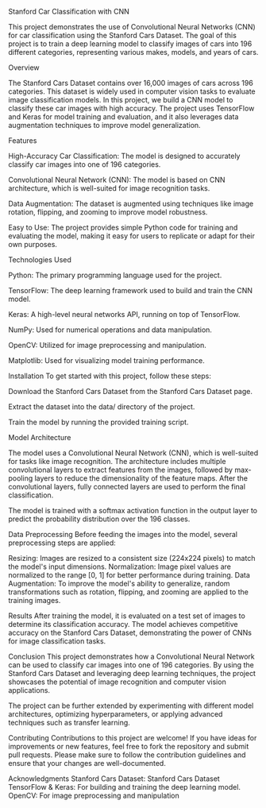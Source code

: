 Stanford Car Classification with CNN

This project demonstrates the use of Convolutional Neural Networks (CNN) for car classification using the Stanford Cars Dataset. The goal of this project is to train a deep learning model to classify images of cars into 196 different categories, representing various makes, models, and years of cars.

Overview

The Stanford Cars Dataset contains over 16,000 images of cars across 196 categories. This dataset is widely used in computer vision tasks to evaluate image classification models. In this project, we build a CNN model to classify these car images with high accuracy. The project uses TensorFlow and Keras for model training and evaluation, and it also leverages data augmentation techniques to improve model generalization.

Features

High-Accuracy Car Classification: The model is designed to accurately classify car images into one of 196 categories.

Convolutional Neural Network (CNN): The model is based on CNN architecture, which is well-suited for image recognition tasks.

Data Augmentation: The dataset is augmented using techniques like image rotation, flipping, and zooming to improve model robustness.

Easy to Use: The project provides simple Python code for training and evaluating the model, making it easy for users to replicate or adapt for their own purposes.

Technologies Used

Python: The primary programming language used for the project.

TensorFlow: The deep learning framework used to build and train the CNN model.

Keras: A high-level neural networks API, running on top of TensorFlow.

NumPy: Used for numerical operations and data manipulation.

OpenCV: Utilized for image preprocessing and manipulation.

Matplotlib: Used for visualizing model training performance.

Installation
To get started with this project, follow these steps:


Download the Stanford Cars Dataset from the Stanford Cars Dataset page.

Extract the dataset into the data/ directory of the project.

Train the model by running the provided training script.

Model Architecture

The model uses a Convolutional Neural Network (CNN), which is well-suited for tasks like image recognition. The architecture includes multiple convolutional layers to extract features from the images, followed by max-pooling layers to reduce the dimensionality of the feature maps. After the convolutional layers, fully connected layers are used to perform the final classification.

The model is trained with a softmax activation function in the output layer to predict the probability distribution over the 196 classes.

Data Preprocessing
Before feeding the images into the model, several preprocessing steps are applied:

Resizing: Images are resized to a consistent size (224x224 pixels) to match the model's input dimensions.
Normalization: Image pixel values are normalized to the range [0, 1] for better performance during training.
Data Augmentation: To improve the model's ability to generalize, random transformations such as rotation, flipping, and zooming are applied to the training images.

Results
After training the model, it is evaluated on a test set of images to determine its classification accuracy. The model achieves competitive accuracy on the Stanford Cars Dataset, demonstrating the power of CNNs for image classification tasks.

Conclusion
This project demonstrates how a Convolutional Neural Network can be used to classify car images into one of 196 categories. By using the Stanford Cars Dataset and leveraging deep learning techniques, the project showcases the potential of image recognition and computer vision applications.

The project can be further extended by experimenting with different model architectures, optimizing hyperparameters, or applying advanced techniques such as transfer learning.

Contributing
Contributions to this project are welcome! If you have ideas for improvements or new features, feel free to fork the repository and submit pull requests. Please make sure to follow the contribution guidelines and ensure that your changes are well-documented.

Acknowledgments
Stanford Cars Dataset: Stanford Cars Dataset
TensorFlow & Keras: For building and training the deep learning model.
OpenCV: For image preprocessing and manipulation
